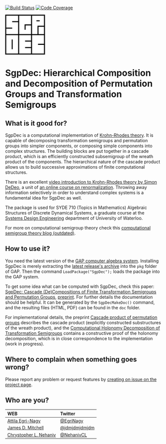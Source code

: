[![Build Status](https://github.com/gap-packages/sgpdec/workflows/CI/badge.svg?branch=master)](https://github.com/gap-packages/sgpdec/actions?query=workflow%3ACI+branch%3Amaster)
[![Code Coverage](https://codecov.io/github/gap-packages/sgpdec/coverage.svg?branch=master&token=)](https://codecov.io/gh/gap-packages/sgpdec)

![SgpDec logo](doc/logo128x128.png)
# SgpDec: Hierarchical Composition and Decomposition of Permutation Groups and Transformation Semigroups

## What is it good for?
SgpDec is a computational implementation of [Krohn-Rhodes theory](https://en.wikipedia.org/wiki/Krohn%E2%80%93Rhodes_theory). It is capable of decomposing transformation semigroups and permutation groups into simpler components, or composing simple components into complex structures. The building blocks are put together in a cascade product, which is an efficiently constructed subsemigroup of the wreath product of the components. The hierarchical nature of the cascade product allows us to build successive approximations of finite computational structures.

There is an excellent [video introduction to Krohn-Rhodes theory by Simon DeDeo](https://www.youtube.com/playlist?list=PLWpny35W2zZPr6COsyOD-PujR-_bWMjUk), a unit of [an online course on renormalization](https://www.complexityexplorer.org/tutorials/67-introduction-to-renormalization). Throwing away information selectively in order to understand complex systems is a fundamental idea for SgpDec as well.

The package is used for SYDE 710 (Topics in Mathematics) Algebraic Structures of Discrete Dynamical Systems, a graduate course at the [Systems Design Engineering](https://uwaterloo.ca/systems-design-engineering/) department of University of Waterloo.

For more on computational semigroup theory check this [computational semigroup theory blog (outdated)](https://compsemi.wordpress.com/).

## How to use it?

You need the latest version of the [GAP computer algebra system](https://www.gap-system.org/). Installing SgpDec is merely extracting the [latest release's archive](https://github.com/gap-packages/sgpdec/releases) into the ```pkg``` folder of GAP. Then the command `LoadPackage("SgpDec");` loads the package into the GAP system.

To get some idea what can be computed with SgpDec, check this paper: [SgpDec: Cascade (De)Compositions of Finite Transformation Semigroups and Permutation Groups](http://link.springer.com/chapter/10.1007/978-3-662-44199-2_13), [preprint](https://arxiv.org/abs/1501.03217). For further details the documentation should be helpful. It can be generated by the `SgpDecMakeDoc()` command, and the resulting files (HTML, PDF) can be found in the `doc` folder.

For implementational details, the preprint [Cascade product of permutation groups](https://arxiv.org/abs/1303.0091) describes the cascade product (explicitly constructed substructures of the wreath product), and the [Computational Holonomy Decomposition of Transformation Semigroups](https://arxiv.org/abs/1508.06345) contains a constructive proof of the holonomy decomposition, which is in close correspondence to the implementation (work in progress).

## Where to complain when something goes wrong?

Please report any problem or request features by [creating on issue on the project page](https://github.com/gap-packages/sgpdec/issues).

## Who are you?
|WEB | Twitter|
|:----|:-------|
|[Attila Egri-Nagy](http://www.egri-nagy.hu) | [@EgriNagy](https://twitter.com/EgriNagy)|
|[James D. Mitchell](https://jdbm.me/) | [@jdmjdmjdmjdm](https://twitter.com/jdmjdmjdmjdm)|
|[Chrystopher L. Nehaniv](https://uwaterloo.ca/systems-design-engineering/profile/cnehaniv) | [@NehanivCL](https://twitter.com/NehanivCL)|
